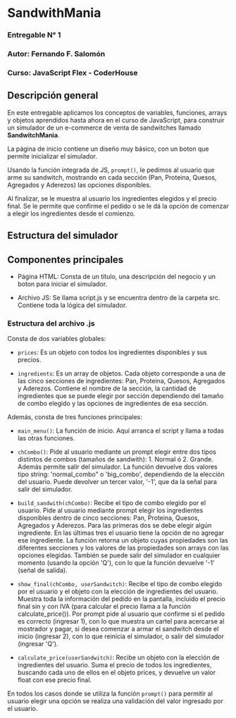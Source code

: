 # SandwithMania

### Entregable N° 1
### Autor: Fernando F. Salomón
### Curso: JavaScript Flex - CoderHouse

## Descripción general

En este entregable aplicamos los conceptos de variables, funciones, arrays y objetos aprendidos hasta ahora en el curso de JavaScript, para construir un simulador de un e-commerce de venta de sandwitches llamado **SandwitchMania**. 

La página de inicio contiene un diseño muy básico, con un boton que permite inicializar el simulador.

Usando la función integrada de JS, ```prompt()```, le pedimos al usuario que arme su sandwitch, mostrando en cada sección (Pan, Proteina, Quesos, Agregados y Aderezos) las opciones disponibles.

Al finalizar, se le muestra al usuario los ingredientes elegidos y el precio final. Se le permite que confirme el pedido o se le dá la opción de comenzar a elegir los ingredientes desde el comienzo.

## Estructura del simulador

## Componentes principales

* Página HTML: Consta de un título, una descripción del negocio y un boton para iniciar el simulador.

* Archivo JS: Se llama script.js y se encuentra dentro de la carpeta src. Contiene toda la lógica del simulador.

### Estructura del archivo .js

Consta de dos variables globales:

* ```prices```: Es un objeto con todos los ingredientes disponibles y sus precios.

* ```ingredients```: Es un array de objetos. Cada objeto corresponde a una de las cinco secciones de ingredientes: Pan, Proteina, Quesos, Agregados y Aderezos. Contiene el nombre de la sección, la cantidad de ingredientes que se puede elegir por sección dependiendo del tamaño de combo elegido y las opciones de ingredientes de esa sección.

Además, consta de tres funciones principales:

* ```main_menu()```: La función de inicio. Aquí arranca el script y llama a todas las otras funciones.

* ```chCombo()```: Pide al usuario mediante un prompt elegir entre dos tipos distintos de combos (tamaños de sandwith): 1. Normal ó 2. Grande. Además permite salir del simulador. La función devuelve dos valores tipo string: 'normal_combo" o 'big_combo', dependiendo de la elección del usuario. Puede devolver un tercer valor, '-1', que da la señal para salir del simulador.

* ```build_sandwith(chCombo)```: Recibe el tipo de combo elegido por el usuario. Pide al usuario mediante prompt elegir los ingredientes disponibles dentro de cinco secciones: Pan, Proteina, Quesos, Agregados y Aderezos. Para las primeras dos se debe elegir algún ingrediente. En las últimas tres el usuario tiene la opción de no agregar ese ingrediente. La función retorna un objeto cuyas propiedades son las diferentes secciones y los valores de las propiedades son arrays con las opciones elegidas. También se puede salir del simulador en cualquier momento (usando la opción 'Q'), con lo que la función devuelve '-1' (señal de salida).

* ```show_final(chCombo, userSandwitch)```: Recibe el tipo de combo elegido por el usuario y el objeto con la elección de ingredientes del usuario. Muestra toda la información del pedido en la pantalla, incluido el precio final sin y con IVA (para calcular el precio llama a la función calculate_price()). Por prompt pide al usuario que confirme si el pedido es correcto (ingresar 1), con lo que muestra un cartel para acercarse al mostrador y pagar, si desea comenzar a armar el sandwitch desde el inicio (ingresar 2), con lo que reinicia el simulador, o salir del simulador (ingresar 'Q').

* ```calculate_price(userSandwitch)```: Recibe un objeto con la elección de ingredientes del usuario. Suma el precio de todos los ingredientes, buscando cada uno de ellos en el objeto prices, y devuelve un valor float con ese precio final.

En todos los casos donde se utiliza la función ```prompt()``` para permitir al usuario elegir una opción se realiza una validación del valor ingresado por el usuario.

